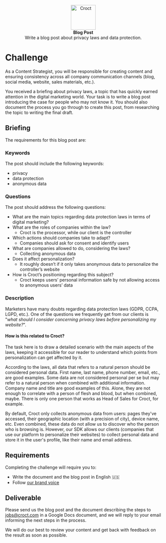 <p align="center">
    <a href="https://croct.com">
      <img src="https://cdn.croct.io/brand/logo/repo-icon-green.svg" alt="Croct" height="80"/>
    </a>
    <br />
    <strong>Blog Post</strong>
    <br />
    Write a blog post about privacy laws and data protection.
</p>

# Challenge

As a Content Strategist, you will be responsible for creating content and ensuring consistency across all company
communication channels (blog, social media, website, sales materials, etc.).

You received a briefing about privacy laws, a topic that has quickly earned attention in the digital marketing world. 
Your task is to write a blog post introducing the case for people who may not know it. You should also document 
the process you go through to create this post, from researching the topic to writing the final draft.

## Briefing

The requirements for this blog post are:

### Keywords

The post should include the following keywords:

- privacy
- data protection
- anonymous data

### Questions

The post should address the following questions:

- What are the main topics regarding data protection laws in terms of digital marketing?
- What are the roles of companies within the law?
    - Croct is the processor, while our client is the controller
- Which actions should companies take to adapt?
    - Companies should ask for consent and identify users
- What are companies allowed to do, considering the laws?
    - Collecting anonymous data
- Does it affect personalization?
    - It roughly doesn’t if it only takes anonymous data to personalize the controller’s website
- How is Croct’s positioning regarding this subject?
    - Croct keeps users’ personal information safe by not allowing access to anonymous users’ data

### Description

Marketers have many doubts regarding data protection laws (GDPR, CCPA, LGPD, etc.). One of the questions we frequently 
get from our clients is "_what should I consider concerning privacy laws before personalizing my website?_".

#### How is this related to Croct?

The task here is to draw a detailed scenario with the main aspects of the laws, keeping it accessible for our reader 
to understand which points from personalization can get affected by it.

According to the laws, all data that refers to a natural person should be considered personal data. First name, last 
name, phone number, email, etc., are good examples. Some data are not considered personal per se but may refer to 
a natural person when combined with additional information. Company name and title are good examples of this. Alone, 
they are not enough to correlate with a person of flesh and blood, but when combined, maybe. There is only one person 
that works as Head of Sales for Croct, for example.

By default, Croct only collects anonymous data from users: pages they've accessed, their geographic location (with 
a precision of city), device name, etc. Even combined, these data do not allow us to discover who the person who 
is browsing is. However, our SDK allows our clients (companies that use our platform to personalize their websites) 
to collect personal data and store it in the user's profile, like their name and email address.

## Requirements

Completing the challenge will require you to:

- Write the document and the blog post in English 🇺🇸
- Follow [our brand voice](https://croct.link/brand-voice)

## Deliverable

Please send us the blog post and the document describing the steps to [jobs@croct.com](mailto:jobs@croct.com) in a
Google Docs document, and we will reply to your email informing the next steps in the process.

We will do our best to review your content and get back with feedback on the result as soon as possible.
